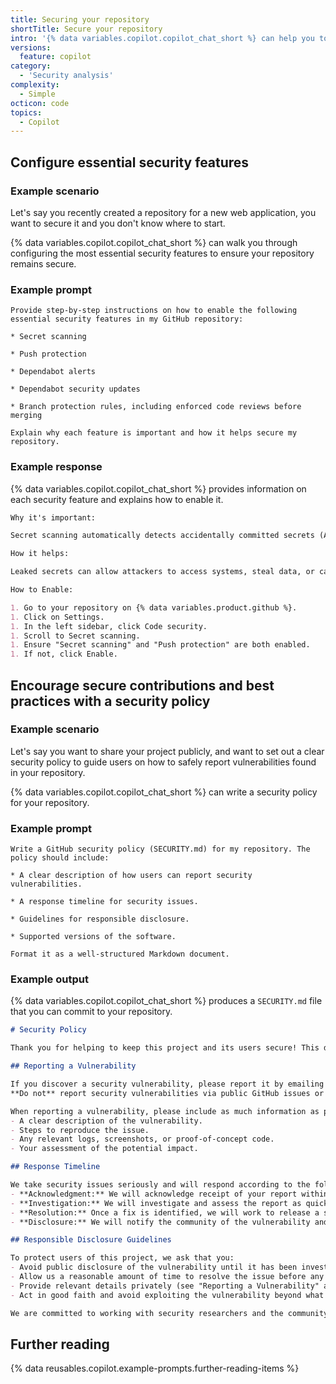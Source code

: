 ```yaml
---
title: Securing your repository
shortTitle: Secure your repository
intro: '{% data variables.copilot.copilot_chat_short %} can help you to secure your repository and your code.'
versions:
  feature: copilot
category:
  - 'Security analysis'
complexity:
  - Simple
octicon: code
topics:
  - Copilot
---
```


## Configure essential security features

### Example scenario

Let's say you recently created a repository for a new web application, you want to secure it and you don't know where to start.

{% data variables.copilot.copilot_chat_short %} can walk you through configuring the most essential security features to ensure your repository remains secure.

### Example prompt

`Provide step-by-step instructions on how to enable the following essential security features in my GitHub repository:`

`* Secret scanning`

`* Push protection`

`* Dependabot alerts`

`* Dependabot security updates`

`* Branch protection rules, including enforced code reviews before merging`

`Explain why each feature is important and how it helps secure my repository.`

### Example response

{% data variables.copilot.copilot_chat_short %} provides information on each security feature and explains how to enable it.

```markdown
Why it's important:

Secret scanning automatically detects accidentally committed secrets (API keys, credentials, etc.) in your repository.

How it helps:

Leaked secrets can allow attackers to access systems, steal data, or cause other harm. Early detection prevents misuse.

How to Enable:

1. Go to your repository on {% data variables.product.github %}.
1. Click on Settings.
1. In the left sidebar, click Code security.
1. Scroll to Secret scanning.
1. Ensure "Secret scanning" and "Push protection" are both enabled.
1. If not, click Enable.
```

## Encourage secure contributions and best practices with a security policy

### Example scenario

Let's say you want to share your project publicly, and want to set out a clear security policy to guide users on how to safely report vulnerabilities found in your repository.

{% data variables.copilot.copilot_chat_short %} can write a security policy for your repository.

### Example prompt

`Write a GitHub security policy (SECURITY.md) for my repository. The policy should include:`

`* A clear description of how users can report security vulnerabilities.`

`* A response timeline for security issues.`

`* Guidelines for responsible disclosure.`

`* Supported versions of the software.`

`Format it as a well-structured Markdown document.`

### Example output

{% data variables.copilot.copilot_chat_short %} produces a `SECURITY.md` file that you can commit to your repository.

```markdown
# Security Policy

Thank you for helping to keep this project and its users secure! This document outlines the security policy and responsible disclosure guidelines for this repository.

## Reporting a Vulnerability

If you discover a security vulnerability, please report it by emailing **security@yourdomain.com** or by using the GitHub [security advisories](https://github.com/octocat/octocat-repo/security/advisories) feature.  
**Do not** report security vulnerabilities via public GitHub issues or pull requests.

When reporting a vulnerability, please include as much information as possible to help us understand and reproduce the issue:
- A clear description of the vulnerability.
- Steps to reproduce the issue.
- Any relevant logs, screenshots, or proof-of-concept code.
- Your assessment of the potential impact.

## Response Timeline

We take security issues seriously and will respond according to the following guidelines:
- **Acknowledgment:** We will acknowledge receipt of your report within **3 business days**.
- **Investigation:** We will investigate and assess the report as quickly as possible, usually within **7 business days**.
- **Resolution:** Once a fix is identified, we will work to release a security update promptly. We will coordinate with you as needed, especially if you are the reporter.
- **Disclosure:** We will notify the community of the vulnerability and fix via a GitHub security advisory, and credit the reporter as appropriate.

## Responsible Disclosure Guidelines

To protect users of this project, we ask that you:
- Avoid public disclosure of the vulnerability until it has been investigated and patched.
- Allow us a reasonable amount of time to resolve the issue before any public disclosure.
- Provide relevant details privately (see "Reporting a Vulnerability" above).
- Act in good faith and avoid exploiting the vulnerability beyond what is necessary for your report.

We are committed to working with security researchers and the community to ensure a safe and secure software ecosystem.
```

## Further reading

{% data reusables.copilot.example-prompts.further-reading-items %}
